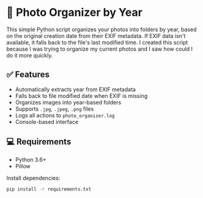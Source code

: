 # 📸 Photo Organizer by Year

This simple Python script organizes your photos into folders by year, based on the original creation date from their EXIF metadata. If EXIF data isn't available, it falls back to the file's last modified time. I created this script because I was trying to organize my current photos and I saw how could I do it more quickly.

## ✅ Features

- Automatically extracts year from EXIF metadata
- Falls back to file modified date when EXIF is missing
- Organizes images into year-based folders
- Supports `.jpg`, `.jpeg`, `.png` files
- Logs all actions to `photo_organizer.log`
- Console-based interface

## 💻 Requirements

- Python 3.6+
- Pillow

Install dependencies:

```bash
pip install -r requirements.txt
